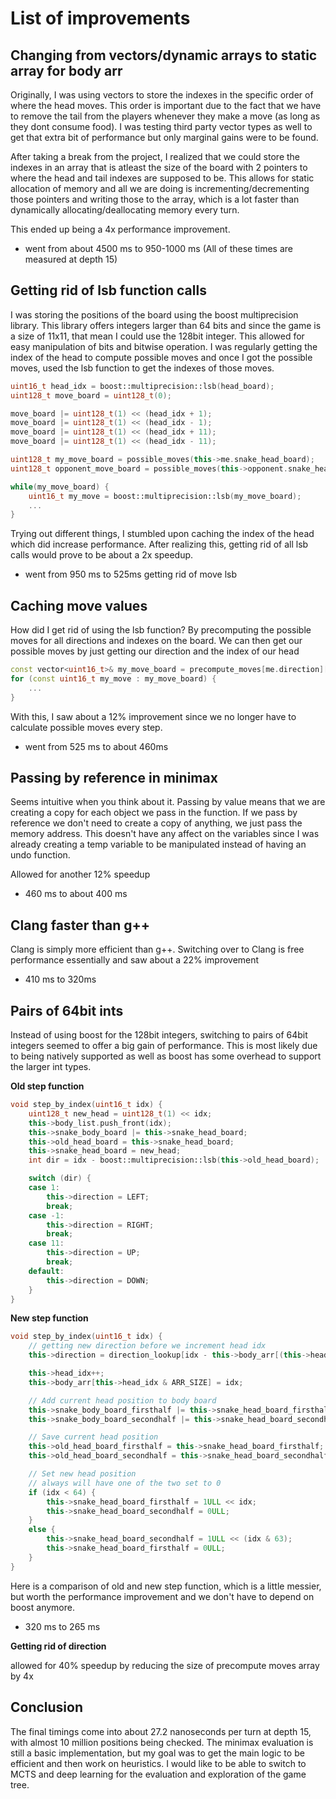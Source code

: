 # List of improvements

## Changing from vectors/dynamic arrays to static array for body arr 
Originally, I was using vectors to store the indexes in the specific order of where the head moves. This order is important due to the fact that we have to remove the tail from the players whenever they make a move (as long as they dont consume food). I was testing third party vector types as well to get that extra bit of performance but only marginal gains were to be found.

After taking a break from the project, I realized that we could store the indexes in an array that is atleast the size of the board with 2 pointers to where the head and tail indexes are supposed to be. This allows for static allocation of memory and all we are doing is incrementing/decrementing those pointers and writing those to the array, which is a lot faster than dynamically allocating/deallocating memory every turn. 

This ended up being a 4x performance improvement.
* went from about 4500 ms to 950-1000 ms (All of these times are measured at depth 15)
## Getting rid of lsb function calls 
I was storing the positions of the board using the boost multiprecision library. This library offers integers larger than 64 bits and since the game is a size of 11x11, that mean I could use the 128bit integer. This allowed for easy manipulation of bits and bitwise operation. I was regularly getting the index of the head to compute possible moves and once I got the possible moves, used the lsb function to get the indexes of those moves. 

```cpp
uint16_t head_idx = boost::multiprecision::lsb(head_board);
uint128_t move_board = uint128_t(0);

move_board |= uint128_t(1) << (head_idx + 1);
move_board |= uint128_t(1) << (head_idx - 1);
move_board |= uint128_t(1) << (head_idx + 11);
move_board |= uint128_t(1) << (head_idx - 11);
```
```cpp
uint128_t my_move_board = possible_moves(this->me.snake_head_board);
uint128_t opponent_move_board = possible_moves(this->opponent.snake_head_board);

while(my_move_board) {
    uint16_t my_move = boost::multiprecision::lsb(my_move_board);
    ...
}
```
Trying out different things, I stumbled upon caching the index of the head which did increase performance. After realizing this, getting rid of all lsb calls would prove to be about a 2x speedup.


* went from 950 ms to 525ms getting rid of move lsb 

## Caching move values
How did I get rid of using the lsb function? By precomputing the possible moves for all directions and indexes on the board. We can then get our possible moves by just getting our direction and the index of our head
```cpp
const vector<uint16_t>& my_move_board = precompute_moves[me.direction][me.body_arr[me.head_idx & ARR_SIZE]];
for (const uint16_t my_move : my_move_board) {
    ...
}
```
With this, I saw about a 12% improvement since we no longer have to calculate possible moves every step.
* went from 525 ms to about 460ms

## Passing by reference in minimax
Seems intuitive when you think about it. Passing by value means that we are creating a copy for each object we pass in the function. If we pass by reference we don't need to create a copy of anything, we just pass the memory address. This doesn't have any affect on the variables since I was already creating a temp variable to be manipulated instead of having an undo function. 

Allowed for another 12% speedup 
* 460 ms to about 400 ms

## Clang faster than g++
Clang is simply more efficient than g++. Switching over to Clang is free performance essentially and saw about a 22% improvement
* 410 ms to 320ms

## Pairs of 64bit ints 
Instead of using boost for the 128bit integers, switching to pairs of 64bit integers seemed to offer a big gain of performance. This is most likely due to being natively supported as well as boost has some overhead to support the larger int types. 

**Old step function**
```cpp
void step_by_index(uint16_t idx) {
    uint128_t new_head = uint128_t(1) << idx;
    this->body_list.push_front(idx);
    this->snake_body_board |= this->snake_head_board;
    this->old_head_board = this->snake_head_board;
    this->snake_head_board = new_head;
    int dir = idx - boost::multiprecision::lsb(this->old_head_board);

    switch (dir) {
    case 1:
        this->direction = LEFT;
        break;
    case -1:
        this->direction = RIGHT;
        break;
    case 11:
        this->direction = UP;
        break;
    default:
        this->direction = DOWN;
    }
}
```
**New step function**
```cpp
void step_by_index(uint16_t idx) {
    // getting new direction before we increment head idx 
    this->direction = direction_lookup[idx - this->body_arr[(this->head_idx) & ARR_SIZE] + BOARD_SIZE];

    this->head_idx++;
    this->body_arr[this->head_idx & ARR_SIZE] = idx;

    // Add current head position to body board
    this->snake_body_board_firsthalf |= this->snake_head_board_firsthalf;
    this->snake_body_board_secondhalf |= this->snake_head_board_secondhalf;

    // Save current head position
    this->old_head_board_firsthalf = this->snake_head_board_firsthalf;
    this->old_head_board_secondhalf = this->snake_head_board_secondhalf;

    // Set new head position
    // always will have one of the two set to 0
    if (idx < 64) {
        this->snake_head_board_firsthalf = 1ULL << idx;
        this->snake_head_board_secondhalf = 0ULL;
    }
    else { 
        this->snake_head_board_secondhalf = 1ULL << (idx & 63);
        this->snake_head_board_firsthalf = 0ULL;
    }
}
```
Here is a comparison of old and new step function, which is a little messier, but worth the performance improvement and we don't have to depend on boost anymore. 
* 320 ms to 265 ms

**Getting rid of direction**

allowed for 40% speedup by reducing the size of precompute moves array by 4x



## Conclusion
The final timings come into about 27.2 nanoseconds per turn at depth 15, with almost 10 million positions being checked. The minimax evaluation is still a basic implementation, but my goal was to get the main logic to be efficient and then work on heuristics. I would like to be able to switch to MCTS and deep learning for the evaluation and exploration of the game tree.  